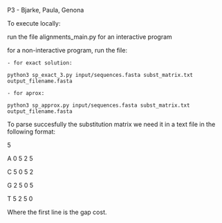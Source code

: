 P3 - Bjarke, Paula, Genona

To execute locally:

run the file alignments_main.py for an interactive program

for a non-interactive program, run the file:

    - for exact solution:

    python3 sp_exact_3.py input/sequences.fasta subst_matrix.txt output_filename.fasta

    - for aprox: 

    python3 sp_approx.py input/sequences.fasta subst_matrix.txt output_filename.fasta


To parse succesfully the substitution matrix we need it in a text file in the following format:
                         

5                            

A  0  5  2  5  

C  5  0  5  2 

G  2  5  0  5 

T  5  2  5  0


Where the first line is the gap cost.

